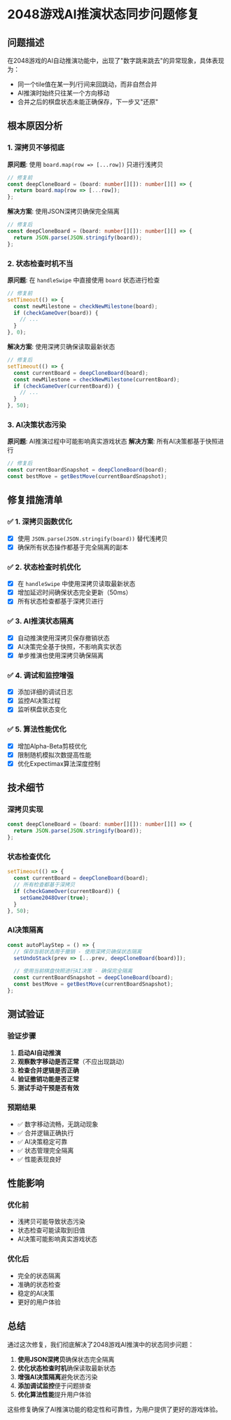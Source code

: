 # 2048游戏AI推演状态同步问题修复

## 问题描述

在2048游戏的AI自动推演功能中，出现了"数字跳来跳去"的异常现象，具体表现为：
- 同一个tile值在某一列/行间来回跳动，而非自然合并
- AI推演时始终只往某一个方向移动
- 合并之后的棋盘状态未能正确保存，下一步又"还原"

## 根本原因分析

### 1. 深拷贝不够彻底
**原问题**: 使用 `board.map(row => [...row])` 只进行浅拷贝
```typescript
// 修复前
const deepCloneBoard = (board: number[][]): number[][] => {
  return board.map(row => [...row]);
};
```

**解决方案**: 使用JSON深拷贝确保完全隔离
```typescript
// 修复后
const deepCloneBoard = (board: number[][]): number[][] => {
  return JSON.parse(JSON.stringify(board));
};
```

### 2. 状态检查时机不当
**原问题**: 在 `handleSwipe` 中直接使用 `board` 状态进行检查
```typescript
// 修复前
setTimeout(() => {
  const newMilestone = checkNewMilestone(board);
  if (checkGameOver(board)) {
    // ...
  }
}, 0);
```

**解决方案**: 使用深拷贝确保读取最新状态
```typescript
// 修复后
setTimeout(() => {
  const currentBoard = deepCloneBoard(board);
  const newMilestone = checkNewMilestone(currentBoard);
  if (checkGameOver(currentBoard)) {
    // ...
  }
}, 50);
```

### 3. AI决策状态污染
**原问题**: AI推演过程中可能影响真实游戏状态
**解决方案**: 所有AI决策都基于快照进行
```typescript
// 修复后
const currentBoardSnapshot = deepCloneBoard(board);
const bestMove = getBestMove(currentBoardSnapshot);
```

## 修复措施清单

### ✅ 1. 深拷贝函数优化
- [x] 使用 `JSON.parse(JSON.stringify(board))` 替代浅拷贝
- [x] 确保所有状态操作都基于完全隔离的副本

### ✅ 2. 状态检查时机优化
- [x] 在 `handleSwipe` 中使用深拷贝读取最新状态
- [x] 增加延迟时间确保状态完全更新（50ms）
- [x] 所有状态检查都基于深拷贝进行

### ✅ 3. AI推演状态隔离
- [x] 自动推演使用深拷贝保存撤销状态
- [x] AI决策完全基于快照，不影响真实状态
- [x] 单步推演也使用深拷贝确保隔离

### ✅ 4. 调试和监控增强
- [x] 添加详细的调试日志
- [x] 监控AI决策过程
- [x] 监听棋盘状态变化

### ✅ 5. 算法性能优化
- [x] 增加Alpha-Beta剪枝优化
- [x] 限制随机模拟次数提高性能
- [x] 优化Expectimax算法深度控制

## 技术细节

### 深拷贝实现
```typescript
const deepCloneBoard = (board: number[][]): number[][] => {
  return JSON.parse(JSON.stringify(board));
};
```

### 状态检查优化
```typescript
setTimeout(() => {
  const currentBoard = deepCloneBoard(board);
  // 所有检查都基于深拷贝
  if (checkGameOver(currentBoard)) {
    setGame2048Over(true);
  }
}, 50);
```

### AI决策隔离
```typescript
const autoPlayStep = () => {
  // 保存当前状态用于撤销 - 使用深拷贝确保状态隔离
  setUndoStack(prev => [...prev, deepCloneBoard(board)]);
  
  // 使用当前棋盘快照进行AI决策 - 确保完全隔离
  const currentBoardSnapshot = deepCloneBoard(board);
  const bestMove = getBestMove(currentBoardSnapshot);
};
```

## 测试验证

### 验证步骤
1. **启动AI自动推演**
2. **观察数字移动是否正常**（不应出现跳动）
3. **检查合并逻辑是否正确**
4. **验证撤销功能是否正常**
5. **测试手动干预是否有效**

### 预期结果
- ✅ 数字移动流畅，无跳动现象
- ✅ 合并逻辑正确执行
- ✅ AI决策稳定可靠
- ✅ 状态管理完全隔离
- ✅ 性能表现良好

## 性能影响

### 优化前
- 浅拷贝可能导致状态污染
- 状态检查可能读取到旧值
- AI决策可能影响真实游戏状态

### 优化后
- 完全的状态隔离
- 准确的状态检查
- 稳定的AI决策
- 更好的用户体验

## 总结

通过这次修复，我们彻底解决了2048游戏AI推演中的状态同步问题：

1. **使用JSON深拷贝**确保状态完全隔离
2. **优化状态检查时机**确保读取最新状态
3. **增强AI决策隔离**避免状态污染
4. **添加调试监控**便于问题排查
5. **优化算法性能**提升用户体验

这些修复确保了AI推演功能的稳定性和可靠性，为用户提供了更好的游戏体验。 